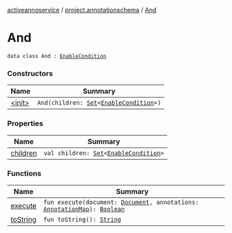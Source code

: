 [activeannoservice](../../index.md) / [project.annotationschema](../index.md) / [And](./index.md)

# And

`data class And : `[`EnableCondition`](../-enable-condition/index.md)

### Constructors

| Name | Summary |
|---|---|
| [&lt;init&gt;](-init-.md) | `And(children: `[`Set`](https://kotlinlang.org/api/latest/jvm/stdlib/kotlin.collections/-set/index.html)`<`[`EnableCondition`](../-enable-condition/index.md)`>)` |

### Properties

| Name | Summary |
|---|---|
| [children](children.md) | `val children: `[`Set`](https://kotlinlang.org/api/latest/jvm/stdlib/kotlin.collections/-set/index.html)`<`[`EnableCondition`](../-enable-condition/index.md)`>` |

### Functions

| Name | Summary |
|---|---|
| [execute](execute.md) | `fun execute(document: `[`Document`](../../document/-document/index.md)`, annotations: `[`AnnotationMap`](../../document.annotation/-annotation-map.md)`): `[`Boolean`](https://kotlinlang.org/api/latest/jvm/stdlib/kotlin/-boolean/index.html) |
| [toString](to-string.md) | `fun toString(): `[`String`](https://kotlinlang.org/api/latest/jvm/stdlib/kotlin/-string/index.html) |
